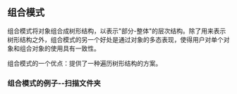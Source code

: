 ## 组合模式

组合模式将对象组合成树形结构，以表示"部分-整体"的层次结构。除了用来表示树形结构之外，组合模式的另一个好处是通过对象的多态表现，使得用户对单个对象和组合对象的使用具有一致性。

组合模式的一个优点：提供了一种遍历树形结构的方案。

### 组合模式的例子--扫描文件夹
